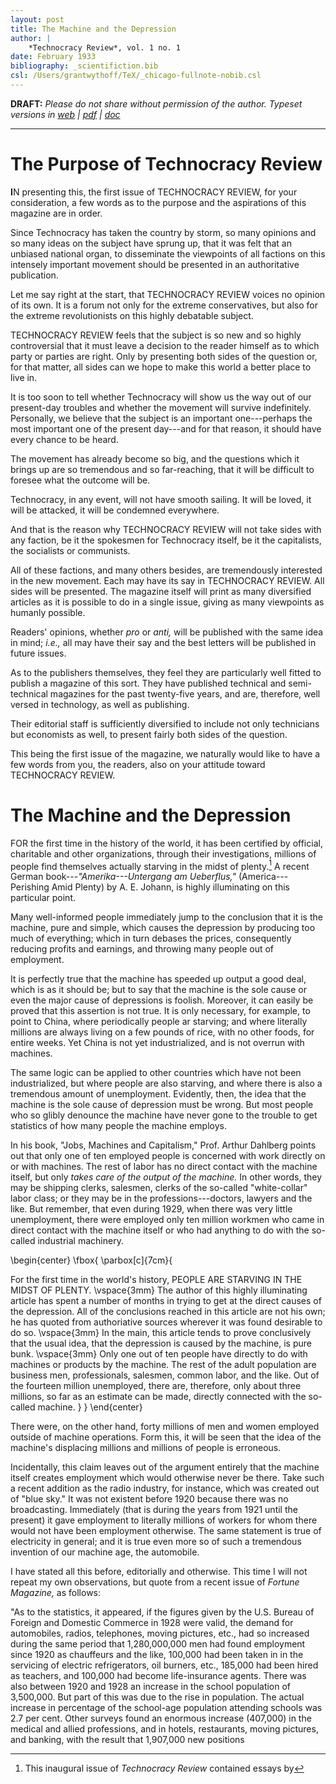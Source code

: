 ```yaml
---
layout: post
title: The Machine and the Depression
author: |
    *Technocracy Review*, vol. 1 no. 1
date: February 1933
bibliography: _scientifiction.bib
csl: /Users/grantwythoff/TeX/_chicago-fullnote-nobib.csl
---
```


**DRAFT:** *Please do not share without permission of the author. Typeset versions in  [web](http://gernsback.wythoff.net/193302_machine_and_the_depression.html) \| [pdf](https://github.com/gwijthoff/perversity_of_things/blob/gh-pages/typeset_drafts/193302_machine_and_the_depression.pdf?raw=true) \| [doc](https://github.com/gwijthoff/perversity_of_things/blob/gh-pages/typeset_drafts/193302_machine_and_the_depression.docx)*

* * * * * * * * 

# The Purpose of Technocracy Review

**I**N presenting this, the first issue of TECHNOCRACY REVIEW, for your consideration, a few words as to the purpose and the aspirations of this magazine are in order.

Since Technocracy has taken the country by storm, so many opinions and so many ideas on the subject have sprung up, that it was felt that an unbiased national organ, to disseminate the viewpoints of all factions on this intensely important movement should be presented in an authoritative publication.

Let me say right at the start, that TECHNOCRACY REVIEW voices no opinion of its own.  It is a forum not only for the extreme conservatives, but also for the extreme revolutionists on this highly debatable subject.

TECHNOCRACY REVIEW feels that the subject is so new and so highly controversial that it must leave a decision to the reader himself as to which party or parties are right.  Only by presenting both sides of the question or, for that matter, all sides can we hope to make this world a better place to live in.

It is too soon to tell whether Technocracy will show us the way out of our present-day troubles and whether the movement will survive indefinitely.  Personally, we believe that the subject is an important one---perhaps the most important one of the present day---and for that reason, it should have every chance to be heard.

The movement has already become so big, and the questions which it brings up are so tremendous and so far-reaching, that it will be difficult to foresee what the outcome will be.

Technocracy, in any event, will not have smooth sailing.  It will be loved, it will be attacked, it will be condemned everywhere.

And that is the reason why TECHNOCRACY REVIEW will not take sides with any faction, be it the spokesmen for Technocracy itself, be it the capitalists, the socialists or communists.

All of these factions, and many others besides, are tremendously interested in the new movement.  Each may have its say in TECHNOCRACY REVIEW.  All sides will be presented.  The magazine itself will print as many diversified articles as it is possible to do in a single issue, giving as many viewpoints as humanly possible.

Readers' opinions, whether *pro* or *anti,* will be published with the same idea in mind; *i.e.,* all may have their say and the best letters will be published in future issues.

As to the publishers themselves, they feel they are particularly well fitted to publish a magazine of this sort.  They have published technical and semi-technical magazines for the past twenty-five years, and are, therefore, well versed in technology, as well as publishing.

Their editorial staff is sufficiently diversified to include not only technicians but economists as well, to present fairly both sides of the question.

This being the first issue of the magazine, we naturally would like to have a few words from you, the readers, also on your attitude toward TECHNOCRACY REVIEW.

# The Machine and the Depression

FOR the first time in the history of the world, it has been certified by official, charitable and other organizations, through their investigations, millions of people find themselves actually starving in the midst of plenty.[^1]  A recent German book---*"Amerika---Untergang am Ueberflus,"* (America---Perishing Amid Plenty) by A. E. Johann, is highly illuminating on this particular point.

Many well-informed people immediately jump to the conclusion that it is the machine, pure and simple, which causes the depression by producing too much of everything; which in turn debases the prices, consequently reducing profits and earnings, and throwing many people out of employment.

It is perfectly true that the machine has speeded up output a good deal, which is as it should be; but to say that the machine is the sole cause or even the major cause of depressions is foolish.  Moreover, it can easily be proved that this assertion is not true.  It is only necessary, for example, to point to China, where periodically people ar starving; and where literally millions are always living on a few pounds of rice, with no other foods, for entire weeks.  Yet China is not yet industrialized, and is not overrun with machines.

The same logic can be applied to other countries which have not been industrialized, but where people are also starving, and where there is also a tremendous amount of unemployment.  Evidently, then, the idea that the machine is the sole cause of depression must be wrong.  But most people who so glibly denounce the machine have never gone to the trouble to get statistics of how many people the machine employs.

In his book, "Jobs, Machines and Capitalism," Prof. Arthur Dahlberg points out that only one of ten employed people is concerned with work directly on or with machines.  The rest of labor has no direct contact with the machine itself, but only *takes care of the output of the machine.*  In other words, they may be shipping clerks, salesmen, clerks of the so-called "white-collar" labor class; or they may be in the professions---doctors, lawyers and the like.  But remember, that even during 1929, when there was very little unemployment, there were employed only ten million workmen who came in direct contact with the machine itself or who had anything to do with the so-called industrial machinery.

\begin{center}
\fbox{
  \parbox[c]{7cm}{
  
For the first time in the world's history, PEOPLE ARE STARVING IN THE MIDST OF PLENTY.
\vspace{3mm}
The author of this highly illuminating article has spent a number of months in trying to get at the direct causes of the depression.  All of the conclusions reached in this article are not his own; he has quoted from authoriative sources wherever it was found desirable to do so.
\vspace{3mm}
In the main, this article tends to prove conclusively that the usual idea, that the depression is caused by the machine, is pure bunk.
\vspace{3mm}
Only one out of ten people have directly to do with machines or products by the machine.  The rest of the adult population are business men, professionals, salesmen, common labor, and the like.  Out of the fourteen million unemployed, there are, therefore, only about three millions, so far as an estimate can be made, directly connected with the so-called machine.
  }
}
\end{center}

There were, on the other hand, forty millions of men and women employed outside of machine operations.  Form this, it will be seen that the idea of the machine's displacing millions and millions of people is erroneous.

Incidentally, this claim leaves out of the argument entirely that the machine itself creates employment which would otherwise never be there.  Take such a recent addition as the radio industry, for instance, which was created out of "blue sky."  It was not existent before 1920 because there was no broadcasting.  Immediately (that is during the years from 1921 until the present) it gave employment to literally millions of workers for whom there would not have been employment otherwise.  The same statement is true of electricity in general; and it is true even more so of such a tremendous invention of our machine age, the automobile.

I have stated all this before, editorially and otherwise.  This time I will not repeat my own observations, but quote from a recent issue of *Fortune Magazine,* as follows:

"As to the statistics, it appeared, if the figures given by the U.S. Bureau of Foreign and Domestic Commerce in 1928 were valid, the demand for automobiles, radios, telephones, moving pictures, etc., had so increased during the same period that 1,280,000,000 men had found employment since 1920 as chauffeurs and the like, 100,000 had been taken in in the servicing of electric refrigerators, oil burners, etc., 185,000 had been hired as teachers, and 100,000 had become life-insurance agents.  There was also between 1920 and 1928 an increase in the school population of 3,500,000.  But part of this was due to the rise in population.  The actual increase in percentage of the school-age population attending schools was 2.7 per cent.  Other surveys found an enormous increase (407,000) in the medical and allied professions, and in hotels, restaurants, moving pictures, and banking, with the result that 1,907,000 new positions 

[^1]: This inaugural issue of *Technocracy Review* contained essays by 
